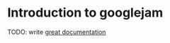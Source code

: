 # Introduction to googlejam

TODO: write [great documentation](http://jacobian.org/writing/great-documentation/what-to-write/)
